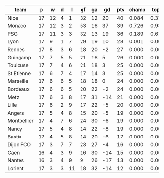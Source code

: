 |    team     | p  | w  | d | l  | gf | ga | gd  | pts | champ | top2  | top3  | top4  |  5-7  | bot4  | bot3  | bot2  |
|-------------|----|----|---|----|----|----|-----|-----|-------|-------|-------|-------|-------|-------|-------|-------|
| Nice        | 17 | 12 | 4 |  1 | 32 | 12 |  20 |  40 | 0.084 | 0.373 | 0.896 | 0.973 | 0.026 | 0.000 | 0.000 | 0.000|
| Monaco      | 17 | 12 | 3 |  2 | 53 | 16 |  37 |  39 | 0.726 | 0.935 | 0.996 | 1.000 | 0.001 | 0.000 | 0.000 | 0.000|
| PSG         | 17 | 11 | 3 |  3 | 32 | 13 |  19 |  36 | 0.189 | 0.675 | 0.960 | 0.990 | 0.009 | 0.000 | 0.000 | 0.000|
| Lyon        | 17 |  9 | 1 |  7 | 29 | 19 |  10 |  28 | 0.001 | 0.008 | 0.058 | 0.326 | 0.444 | 0.001 | 0.000 | 0.000|
| Rennes      | 17 |  8 | 3 |  6 | 18 | 20 |  -2 |  27 | 0.000 | 0.001 | 0.013 | 0.096 | 0.361 | 0.010 | 0.004 | 0.001|
| Guingamp    | 17 |  7 | 5 |  5 | 21 | 16 |   5 |  26 | 0.000 | 0.004 | 0.026 | 0.186 | 0.449 | 0.004 | 0.001 | 0.001|
| Toulouse    | 17 |  7 | 4 |  6 | 21 | 18 |   3 |  25 | 0.000 | 0.002 | 0.030 | 0.205 | 0.461 | 0.003 | 0.001 | 0.001|
| St Etienne  | 17 |  6 | 7 |  4 | 17 | 14 |   3 |  25 | 0.000 | 0.001 | 0.011 | 0.098 | 0.384 | 0.008 | 0.002 | 0.001|
| Marseille   | 17 |  6 | 6 |  5 | 18 | 18 |   0 |  24 | 0.000 | 0.001 | 0.007 | 0.076 | 0.325 | 0.017 | 0.007 | 0.003|
| Bordeaux    | 17 |  6 | 6 |  5 | 20 | 22 |  -2 |  24 | 0.000 | 0.000 | 0.002 | 0.023 | 0.163 | 0.055 | 0.027 | 0.008|
| Metz        | 17 |  6 | 3 |  8 | 17 | 31 | -14 |  21 | 0.000 | 0.000 | 0.000 | 0.002 | 0.039 | 0.266 | 0.170 | 0.087|
| Lille       | 17 |  6 | 2 |  9 | 17 | 22 |  -5 |  20 | 0.000 | 0.000 | 0.001 | 0.005 | 0.070 | 0.166 | 0.089 | 0.040|
| Angers      | 17 |  5 | 4 |  8 | 15 | 20 |  -5 |  19 | 0.000 | 0.000 | 0.000 | 0.007 | 0.089 | 0.131 | 0.077 | 0.036|
| Montpellier | 17 |  4 | 7 |  6 | 24 | 30 |  -6 |  19 | 0.000 | 0.000 | 0.000 | 0.009 | 0.097 | 0.126 | 0.069 | 0.030|
| Nancy       | 17 |  5 | 4 |  8 | 14 | 22 |  -8 |  19 | 0.000 | 0.000 | 0.000 | 0.003 | 0.035 | 0.256 | 0.162 | 0.079|
| Bastia      | 17 |  4 | 5 |  8 | 14 | 20 |  -6 |  17 | 0.000 | 0.000 | 0.000 | 0.001 | 0.023 | 0.339 | 0.223 | 0.120|
| Dijon FCO   | 17 |  3 | 7 |  7 | 23 | 27 |  -4 |  16 | 0.000 | 0.000 | 0.000 | 0.001 | 0.019 | 0.382 | 0.259 | 0.148|
| Caen        | 16 |  4 | 3 |  9 | 16 | 30 | -14 |  15 | 0.000 | 0.000 | 0.000 | 0.000 | 0.004 | 0.627 | 0.494 | 0.335|
| Nantes      | 16 |  3 | 4 |  9 |  9 | 26 | -17 |  13 | 0.000 | 0.000 | 0.000 | 0.000 | 0.002 | 0.770 | 0.668 | 0.510|
| Lorient     | 17 |  3 | 3 | 11 | 18 | 32 | -14 |  12 | 0.000 | 0.000 | 0.000 | 0.000 | 0.000 | 0.838 | 0.746 | 0.600|
